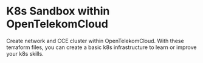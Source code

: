 # K8s Sandbox within OpenTelekomCloud

Create network and CCE cluster within OpenTelekomCloud.
With these terraform files, you can create a basic k8s infrastructure to learn or improve your k8s skills.
